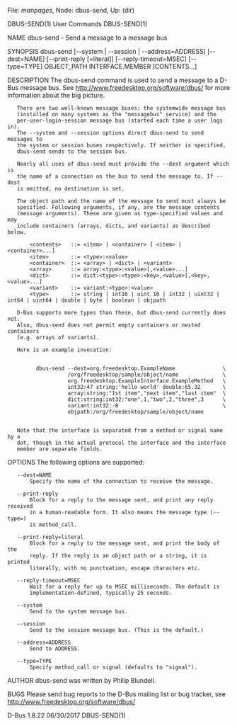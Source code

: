 File: *manpages*,  Node: dbus-send,  Up: (dir)

DBUS-SEND(1)                     User Commands                    DBUS-SEND(1)



NAME
       dbus-send - Send a message to a message bus

SYNOPSIS
       dbus-send [--system | --session | --address=ADDRESS] [--dest=NAME]
                 [--print-reply [=literal]] [--reply-timeout=MSEC]
                 [--type=TYPE] OBJECT_PATH INTERFACE.MEMBER [CONTENTS...]


DESCRIPTION
       The dbus-send command is used to send a message to a D-Bus message bus.
       See http://www.freedesktop.org/software/dbus/ for more information
       about the big picture.

       There are two well-known message buses: the systemwide message bus
       (installed on many systems as the "messagebus" service) and the
       per-user-login-session message bus (started each time a user logs in).
       The --system and --session options direct dbus-send to send messages to
       the system or session buses respectively. If neither is specified,
       dbus-send sends to the session bus.

       Nearly all uses of dbus-send must provide the --dest argument which is
       the name of a connection on the bus to send the message to. If --dest
       is omitted, no destination is set.

       The object path and the name of the message to send must always be
       specified. Following arguments, if any, are the message contents
       (message arguments). These are given as type-specified values and may
       include containers (arrays, dicts, and variants) as described below.

           <contents>   ::= <item> | <container> [ <item> | <container>...]
           <item>       ::= <type>:<value>
           <container>  ::= <array> | <dict> | <variant>
           <array>      ::= array:<type>:<value>[,<value>...]
           <dict>       ::= dict:<type>:<type>:<key>,<value>[,<key>,<value>...]
           <variant>    ::= variant:<type>:<value>
           <type>       ::= string | int16 | uint 16 | int32 | uint32 | int64 | uint64 | double | byte | boolean | objpath

       D-Bus supports more types than these, but dbus-send currently does not.
       Also, dbus-send does not permit empty containers or nested containers
       (e.g. arrays of variants).

       Here is an example invocation:


             dbus-send --dest=org.freedesktop.ExampleName               \
                       /org/freedesktop/sample/object/name              \
                       org.freedesktop.ExampleInterface.ExampleMethod   \
                       int32:47 string:'hello world' double:65.32       \
                       array:string:"1st item","next item","last item"  \
                       dict:string:int32:"one",1,"two",2,"three",3      \
                       variant:int32:-8                                 \
                       objpath:/org/freedesktop/sample/object/name


       Note that the interface is separated from a method or signal name by a
       dot, though in the actual protocol the interface and the interface
       member are separate fields.

OPTIONS
       The following options are supported:

       --dest=NAME
           Specify the name of the connection to receive the message.

       --print-reply
           Block for a reply to the message sent, and print any reply received
           in a human-readable form. It also means the message type (--type=)
           is method_call.

       --print-reply=literal
           Block for a reply to the message sent, and print the body of the
           reply. If the reply is an object path or a string, it is printed
           literally, with no punctuation, escape characters etc.

       --reply-timeout=MSEC
           Wait for a reply for up to MSEC milliseconds. The default is
           implementation-defined, typically 25 seconds.

       --system
           Send to the system message bus.

       --session
           Send to the session message bus. (This is the default.)

       --address=ADDRESS
           Send to ADDRESS.

       --type=TYPE
           Specify method_call or signal (defaults to "signal").

AUTHOR
       dbus-send was written by Philip Blundell.

BUGS
       Please send bug reports to the D-Bus mailing list or bug tracker, see
       http://www.freedesktop.org/software/dbus/



D-Bus 1.8.22                      06/30/2017                      DBUS-SEND(1)
